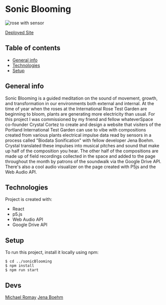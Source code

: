 # Sonic Blooming

![rose with sensor](https://www.sonicblooming.com/images/about/aboutMain.jpg "rose with sensor")

<a href='http://www.sonicblooming.com/'>Deployed Site</a>

## Table of contents
* [General info](#general-info)
* [Technologies](#technologies)
* [Setup](#setup)

## General info
Sonic Blooming is a guided meditation on the sound of movement, growth, and transformation in our environments both external and internal. At the time of year when the roses at the International Rose Test Garden are beginning to bloom, plants are generating more electricity than usual. For this project I was commissioned by my friend and fellow whateverSpace co-founder Crystal Cortez to create and design a website that visiters of the Portland International Test Garden can use to vibe with compositions created from various plants electrical impulse data read by sensors in a process called "Biodata Sonification" with fellow developer Jena Boehm. Crystal translated these impulses into musical pitches and sound that make up half of the composition you hear. The other half of the compositions are made up of field recordings collected in the space and added to the page throughout the month by patrons of the soundwalk via the Google Drive API.  There's also a cool audio visualizer on the page created with P5js and the Web Audio API.
	
## Technologies
Project is created with:
* React
* p5.js
* Web Audio API
* Google Drive API
	
## Setup
To run this project, install it locally using npm:

```
$ cd ../sonicBlooming
$ npm install
$ npm run start
```

## Devs
<a href='https://michaelromay.dev/'>Michael Romay</a>
<a href='https://jenaluxboehm.com/'>Jena Boehm</a>
